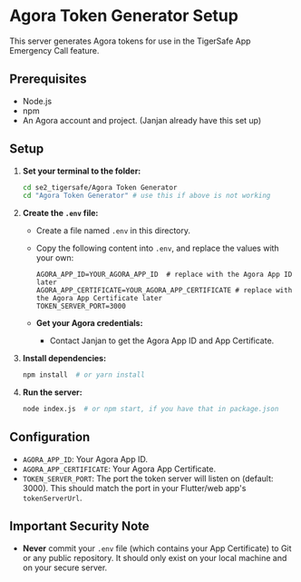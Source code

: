 # Agora Token Generator Setup

This server generates Agora tokens for use in the TigerSafe App Emergency Call feature.

## Prerequisites

* Node.js 
* npm 
* An Agora account and project. (Janjan already have this set up)

## Setup

1.  **Set your terminal to the folder:**
    ```bash
    cd se2_tigersafe/Agora Token Generator  
    cd "Agora Token Generator" # use this if above is not working
    ```

2.  **Create the `.env` file:**
    * Create a file named `.env` in this directory.
    * Copy the following content into `.env`, and replace the values with your own:

        ```
        AGORA_APP_ID=YOUR_AGORA_APP_ID  # replace with the Agora App ID later
        AGORA_APP_CERTIFICATE=YOUR_AGORA_APP_CERTIFICATE # replace with the Agora App Certificate later
        TOKEN_SERVER_PORT=3000
        ```
    * **Get your Agora credentials:**
        * Contact Janjan to get the Agora App ID and App Certificate.

3.  **Install dependencies:**
    ```bash
    npm install  # or yarn install
    ```

4.  **Run the server:**
    ```bash
    node index.js  # or npm start, if you have that in package.json
    ```

## Configuration

* `AGORA_APP_ID`:  Your Agora App ID.
* `AGORA_APP_CERTIFICATE`: Your Agora App Certificate.
* `TOKEN_SERVER_PORT`:  The port the token server will listen on (default: 3000).  This should match the port in your Flutter/web app's `tokenServerUrl`.

## Important Security Note

* **Never** commit your `.env` file (which contains your App Certificate) to Git or any public repository.  It should only exist on your local machine and on your secure server.